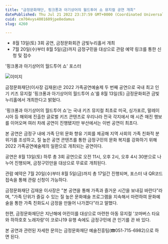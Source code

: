 ```yaml
---
title: "금정문화재단, 핑크퐁과 아기상어의 월드투어 쇼 뮤지컬 공연 개최"
datePublished: Thu Jul 21 2022 23:37:59 GMT+0000 (Coordinated Universal Time)
cuid: cm704vys4001609jpe8edamus
slug: 4260

---
```



- 8월 13일(토) 3회 공연, 금정문화회관 금빛누리홀서 개최
- 7월 20일(수)부터 8월 5일(금)까지 금정구민을 대상으로 관람 예약 링크를 통한 신청 및 접수

'핑크퐁과 아기상어의 월드투어 쇼' 포스터

![이미지](https://cdn.hashnode.com/res/hashnode/image/upload/v1739257294814/682528ee-bcfd-41ab-8c61-62f0a382f931.png)

금정문화재단(이사장 김재윤)은 2022 가족공연예술제 두 번째 공연으로 국내 최고 인기 키즈 뮤지컬 '핑크퐁과 아기상어의 월드투어 쇼'를 8월 13일(토) 금정문화회관 금빛누리홀에서 개최한다고 밝혔다.

'핑크퐁과 아기상어의 월드투어 쇼'는 국내 키즈 뮤지컬 최초로 미국, 싱가포르, 말레이시아 등 해외에 진출한 글로벌 키즈 콘텐츠로 우리나라 전국 각지에서 매 시즌 매진 행보를 이어오며 여러 차례 공연이 진행됐지만 부산에서는 이번 공연이 최초다.

본 공연은 금정구 내에 가족 단위 문화 향유 기회를 제공해 지역 사회의 가족 친화적 분위기를 조성하고, 질 높은 공연 콘텐츠를 통한 금정구민의 문화 복지를 강화하기 위해 2022 가족공연예술제의 일환으로 개최되는 공연이다.

공연은 8월 13일(토) 하루 총 3회 공연으로 오전 11시, 오후 2시, 오후 4시 30분으로 나누어 진행되며, 금정구민만을 대상으로 무료로 개최된다.

관람 예약은 7월 20일(수)부터 8월 5일(금)까지 총 17일간 진행되며, 포스터 내 QR코드 접속을 통해 관람 신청이 가능하다.

금정문화재단 김재윤 이사장은 "본 공연을 통해 가족과 즐거운 시간을 보내길 바란다"라며, "가족 단위가 즐길 수 있는 질 높은 문화예술 프로그램을 지속해서 마련하여 문화예술을 통한 가족 친화도시 금정을 만들어 나가겠다"라고 말했다.

한편, 금정문화재단은 지난해에 어린이를 대상으로 마련한 아동 뮤지컬 '꼬마버스 타요와 하하호호 노래자랑'이 코로나19 유행 속에도 금정구민에 큰 인기를 끈 바 있다.

본 공연과 관련된 자세한 문의는 금정문화재단 예술진흥팀(☎051-715-6982)으로 하면 된다.